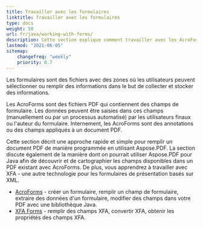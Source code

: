 ```yaml
---
title: Travailler avec les formulaires
linktitle: Travailler avec les formulaires
type: docs
weight: 50
url: fr/java/working-with-forms/
description: Cette section explique comment travailler avec les AcroForms et les formulaires XFA dans vos documents PDF avec Aspose.PDF pour Java.
lastmod: "2021-06-05"
sitemap:
    changefreq: "weekly"
    priority: 0.7
---
```


Les formulaires sont des fichiers avec des zones où les utilisateurs peuvent sélectionner ou remplir des informations dans le but de collecter et stocker des informations.

Les AcroForms sont des fichiers PDF qui contiennent des champs de formulaire. Les données peuvent être saisies dans ces champs (manuellement ou par un processus automatisé) par les utilisateurs finaux ou l'auteur du formulaire. Internement, les AcroForms sont des annotations ou des champs appliqués à un document PDF.

Cette section décrit une approche rapide et simple pour remplir un document PDF de manière programmée en utilisant Aspose.PDF.
 La section discute également de la manière dont on pourrait utiliser Aspose.PDF pour Java afin de découvrir et de cartographier les champs disponibles dans un PDF existant avec AcroForms. De plus, vous apprendrez à travailler avec XFA - une autre technologie pour les formulaires de présentation basés sur XML.

- [AcroForms](/pdf/java/acroforms/) - créer un formulaire, remplir un champ de formulaire, extraire des données d'un formulaire, modifier des champs dans votre PDF avec une bibliothèque Java.
- [XFA Forms](/pdf/java/xfa-forms/) - remplir des champs XFA, convertir XFA, obtenir les propriétés des champs XFA.